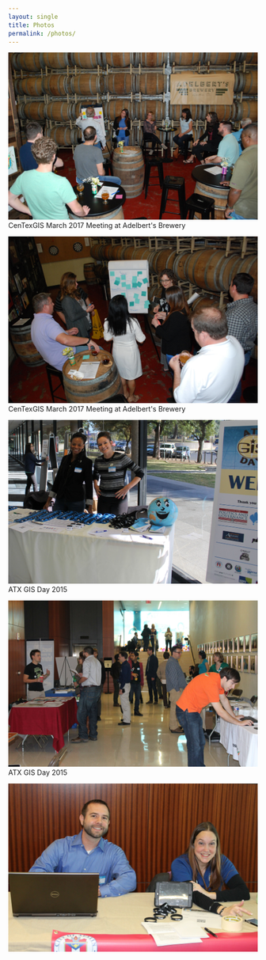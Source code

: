 ```yaml
---
layout: single
title: Photos
permalink: /photos/
---
```


![adelberts1](/assets/img/adelberts1.jpg)
CenTexGIS March 2017 Meeting at Adelbert's Brewery

![adelberts2](/assets/img/adelberts2.jpg)
CenTexGIS March 2017 Meeting at Adelbert's Brewery

![atx gis day](/assets/img/IMG_0216.jpg)
ATX GIS Day 2015

![atx gis day](/assets/img/IMG_0224c.jpg)
ATX GIS Day 2015

![atx gis day](/assets/img/IMG_0230c.jpg)
